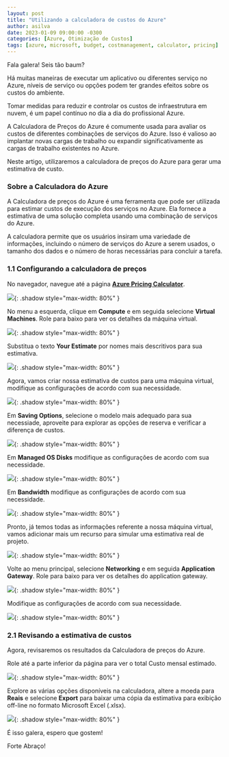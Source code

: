 ```yaml
---
layout: post
title: "Utilizando a calculadora de custos do Azure"
author: asilva
date: 2023-01-09 09:00:00 -0300
categories: [Azure, Otimização de Custos]
tags: [azure, microsoft, budget, costmanagement, calculator, pricing]
---
```


Fala galera! Seis tão baum?

Há muitas maneiras de executar um aplicativo ou diferentes serviço no Azure, níveis de serviço ou opções podem ter grandes efeitos sobre os custos do ambiente.

Tomar medidas para reduzir e controlar os custos de infraestrutura em nuvem, é um papel contínuo no dia a dia do profissional Azure. 

A Calculadora de Preços do Azure é comumente usada para avaliar os custos de diferentes combinações de serviços do Azure. Isso é valioso ao implantar novas cargas de trabalho ou expandir significativamente as cargas de trabalho existentes no Azure.

Neste artigo, utilizaremos a calculadora de preços do Azure para gerar uma estimativa de custo.

### **Sobre a Calculadora do Azure**

A Calculadora de preços do Azure é uma ferramenta que pode ser utilizada para estimar custos de execução dos serviços no Azure. Ela fornece a estimativa de uma solução completa usando uma combinação de serviços do Azure. 

A calculadora permite que os usuários insiram uma variedade de informações, incluindo o número de serviços do Azure a serem usados, o tamanho dos dados e o número de horas necessárias para concluir a tarefa.

### **1.1 Configurando a calculadora de preços**

No navegador, navegue até a página <a href="https://azure.microsoft.com/en-us/pricing/calculator/"> **Azure Pricing Calculator**</a>.

![](/assets/img/48/calc01.png){: .shadow style="max-width: 80%" }

No menu a esquerda, clique em **Compute** e em seguida selecione **Virtual Machines**. Role para baixo para ver os detalhes da máquina virtual.

![](/assets/img/48/calc02.png){: .shadow style="max-width: 80%" }

Substitua o texto **Your Estimate** por nomes mais descritivos para sua estimativa. 

![](/assets/img/48/calc03.png){: .shadow style="max-width: 80%" }

Agora, vamos criar nossa estimativa de custos para uma máquina virtual, modifique as configurações de acordo com sua necessidade.

![](/assets/img/48/calc04.png){: .shadow style="max-width: 80%" }

Em **Saving Options**, selecione o modelo mais adequado para sua necessiade, aproveite para explorar as opções de reserva e verificar a diferença de custos.

![](/assets/img/48/calc05.png){: .shadow style="max-width: 80%" }

Em **Managed OS Disks** modifique as configurações de acordo com sua necessidade.

![](/assets/img/48/calc06.png){: .shadow style="max-width: 80%" }

Em **Bandwidth** modifique as configurações de acordo com sua necessidade.

![](/assets/img/48/calc07.png){: .shadow style="max-width: 80%" }

Pronto, já temos todas as informações referente a nossa máquina virtual, vamos adicionar mais um recurso para simular uma estimativa real de projeto.

![](/assets/img/48/calc08.png){: .shadow style="max-width: 80%" }

Volte ao menu principal, selecione **Networking** e em seguida **Application Gateway**. Role para baixo para ver os detalhes do application gateway.

![](/assets/img/48/calc09.png){: .shadow style="max-width: 80%" }

Modifique as configurações de acordo com sua necessidade.

![](/assets/img/48/calc10.png){: .shadow style="max-width: 80%" }

### **2.1 Revisando a estimativa de custos**

Agora, revisaremos os resultados da Calculadora de preços do Azure.

Role até a parte inferior da página para ver o total Custo mensal estimado.

![](/assets/img/48/calc11.png){: .shadow style="max-width: 80%" }

Explore as várias opções disponíveis na calculadora, altere a moeda para **Reais** e selecione **Export** para baixar uma cópia da estimativa para exibição off-line no formato Microsoft Excel (.xlsx).

![](/assets/img/48/calc12.png){: .shadow style="max-width: 80%" }

É isso galera, espero que gostem!

Forte Abraço!